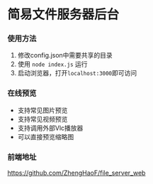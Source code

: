 # 简易文件服务器后台

### 使用方法
1. 修改config.json中需要共享的目录
2. 使用 `node index.js` 运行
3. 启动浏览器，打开`localhost:3000`即可访问

### 在线预览
- 支持常见图片预览
- 支持常见视频预览
- 支持调用外部Vlc播放器
- 可以直接预览缩略图

### 前端地址
https://github.com/ZhengHaoF/file_server_web
